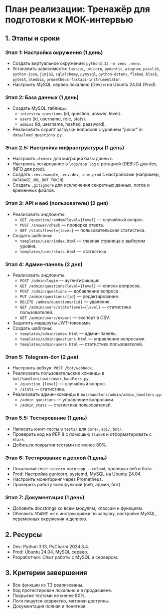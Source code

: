 # План реализации: Тренажёр для подготовки к МОК-интервью

## 1. Этапы и сроки

### Этап 1: Настройка окружения (1 день)
- Создать виртуальное окружение: `python3.13 -m venv .venv`.
- Установить зависимости: `fastapi`, `uvicorn`, `pydantic`, `aiogram`, `passlib`, `python-jose`, `jinja2`, `sqlalchemy`, `pymysql`, `python-dotenv`, `flake8`, `black`, `pytest`, `alembic`, `prometheus-fastapi-instrumentator`.
- Настроить MySQL сервер локально (Dev) и на Ubuntu 24.04 (Prod).

### Этап 2: База данных (1 день)
- Создать MySQL таблицы:
  - `interview_questions` (id, question, answer, level).
  - `users` (id, username, role, stats).
  - `admins` (id, username, hashed_password).
- Реализовать скрипт загрузки вопросов с уровнем "junior" in `data/load_questions.py`.

### Этап 2.5: Настройка инфраструктуры (1 день)
- Настроить `alembic` для миграций базы данных.
- Настроить логирование в `logs/app.log` с ротацией (DEBUG для dev, INFO для prod).
- Создать `.env.example`, `.env.dev`, `.env.prod` с настройками (например, `DATABASE_URL`, `BOT_TOKEN`).
- Создать `.gitignore` для исключения секретных данных, логов и временных файлов.

### Этап 3: API и веб (пользователи) (2 дня)
- Реализовать эндпоинты:
  - `GET /question/random?level={level}` — случайный вопрос.
  - `POST /answer/check` — проверка ответа.
  - `GET /stats?level={level}` — пользовательская статистика.
- Создать шаблоны:
  - `templates/user/index.html` — главная страница с выбором уровня.
  - `templates/user/stats.html` — статистика.

### Этап 4: Админ-панель (2 дня)
- Реализовать эндпоинты:
  - `POST /admin/login` — аутентификация.
  - `GET /admin/questions?level={level}` — список вопросов.
  - `POST /admin/questions` — добавление вопроса.
  - `PUT /admin/questions/{id}` — редактирование.
  - `DELETE /admin/questions/{id}` — удаление.
  - `GET /admin/users/stats?level={level}` — статистика пользователей.
  - `GET /admin/users/export` — экспорт в CSV.
- Защитить маршруты JWT-токенами.
- Создать шаблоны:
  - `templates/admin/index.html` — админ-панель.
  - `templates/admin/questions.html` — управление вопросами.
  - `templates/admin/users.html` — статистика пользователей.

### Этап 5: Telegram-бот (2 дня)
- Настроить вебхук: `POST /bot/webhook`.
- Реализовать пользовательские команды в `bot/handlers/user/user_handlers.py`:
  - `/question {level}` — случайный вопрос.
  - `/stats` — статистика.
- Реализовать админ-команды в `bot/handlers/admin/admin_handlers.py`:
  - `/admin_questions` — управление вопросами.
  - `/admin_stats` — статистика пользователей.

### Этап 5.5: Тестирование (1 день)
- Написать юнит-тесты в `tests/` для `core/`, `api/`, `bot/`.
- Проверить код на PEP 8 с помощью `flake8` и отформатировать с `black`.
- Добиться покрытия тестами не менее 80%.

### Этап 6: Тестирование и деплой (1 день)
- Локальный тест: `uvicorn main:app --reload`, проверка веб и бота.
- Prod: Настройка gunicorn, systemd, MySQL на Ubuntu 24.04.
- Настроить мониторинг через Prometheus.
- Проверить работу всех функций (веб, админ, бот).

### Этап 7: Документация (1 день)
- Добавить docstrings ко всем модулям, классам и функциям.
- Обновить `README.md` с инструкциями по запуску, настройке MySQL, переменных окружения и деплою.

## 2. Ресурсы
- Dev: Python 3.13, PyCharm 2024.3.4.
- Prod: Ubuntu 24.04, MySQL сервер.
- Разработчик: Опыт работы с MySQL и сервером.

## 3. Критерии завершения
- Все функции из ТЗ реализованы.
- Код протестирован локально и в продакшене.
- Покрытие тестами не менее 80%.
- Логи пишутся корректно, метрики доступны.
- Документация полная и понятная.